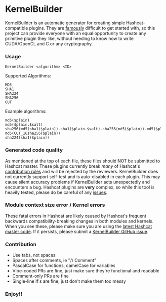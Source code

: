 # KernelBuilder
KernelBuilder is an automatic generator for creating simple Hashcat-compatible plugins. They are [famously](https://github.com/hashcat/hashcat/blob/master/docs/hashcat-plugin-development-guide.md) difficult to get started with, so this project can provide everyone with an equal opportunity to create any primitive plugin they like, without needing to know how to write CUDA/OpenCL and C or any cryptography.

### Usage ###
```
KernelBuilder <algorithm> <ID>
```

Supported Algorithms:
```
MD5
SHA1
SHA224
SHA256
CUT
```

Example algorithms:
```
md5($plain)
md5($plain.$salt)
sha256(md5(sha1($plain)).sha1($plain.$salt).sha256(md5($plain)).md5($plain).sha1(sha1($plain)).sha256(sha1($plain)))
md5(CUT_16sha256($plain))
sha224(sha1($plain))
```

### Generated code quality ###
As mentioned at the top of each file, these files should NOT be submitted to Hashcat master. These plugins currently break *many* of Hashcat's [contribution rules](https://github.com/hashcat/hashcat/tree/master?tab=readme-ov-file#contributing) and will be rejected by the reviewers.
KernelBuilder does not currently support self-test and is auto-disabled in each plugin. This may cause silent accuracy problems if KernelBuilder acts unexpectedly and encounters a bug. Hashcat plugins are **very** complex, so while this tool is heavily tested, please do be careful of any [issues](https://github.com/PenguinKeeper7/KernelBuilder/issues).

### Module context size error / Kernel errors ###
These fatal errors in Hashcat are likely caused by Hashcat's frequent backwards compatibility-breaking changes in both modules and kernels. When you see these, please make sure you are using the [latest Hashcat master code](https://github.com/hashcat/hashcat/). If it persists, please submit a [KernelBuilder GitHub issue](https://github.com/PenguinKeeper7/KernelBuilder/issues).

### Contribution ###
- Use tabs, not spaces
- Spaces after comments, ie "// Comment"
- PascalCase for functions, camelCase for variables
- Vibe-coded PRs are fine, just make sure they're functional and readable
- Comment-only PRs are fine
- Single-line if's are fine, just don't make them too messy

### Enjoy!! ###